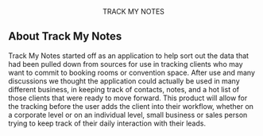 <p align="center">TRACK MY NOTES</p>

## About Track My Notes

Track  My Notes started off as an application to help sort out the data that had been pulled down from sources for use in tracking clients who may want to  commit to booking rooms or convention space. After use and many discussions we thought the application could actually be used in many different business, in keeping track of contacts, notes, and a hot list of those clients that were ready to move forward. This product will allow for the tracking before the user adds the client into their workflow, whether on a corporate level or on an individual level, small business or  sales person trying to keep track of their daily interaction with their leads. 
